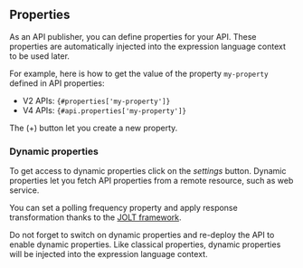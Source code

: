 ## Properties

As an API publisher, you can define properties for your API. These properties are automatically injected into the expression language context to be used later.

For example, here is how to get the value of the property `my-property` defined in API properties:
* V2 APIs: `{#properties['my-property']}`
* V4 APIs: `{#api.properties['my-property']}`

The (+) button let you create a new property.

### Dynamic properties

To get access to dynamic properties click on the _settings_ button. Dynamic properties let you fetch API properties from a remote resource, such as web service.

You can set a polling frequency property and apply response transformation thanks to the [JOLT framework](http://bazaarvoice.github.io/jolt/).

Do not forget to switch on dynamic properties and re-deploy the API to enable dynamic properties. Like classical properties, dynamic properties will be injected into the expression language context.
